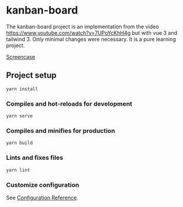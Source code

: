 # kanban-board

The kanban-board project is an implementation from the video https://www.youtube.com/watch?v=7UPoYcKhH4g but with
vue 3 and tailwind 3. Only minimal changes were necessary. It is a pure learning project.

[Screencase](assets/Screencast.webm)

## Project setup
```
yarn install
```

### Compiles and hot-reloads for development
```
yarn serve
```

### Compiles and minifies for production
```
yarn build
```

### Lints and fixes files
```
yarn lint
```

### Customize configuration
See [Configuration Reference](https://cli.vuejs.org/config/).
